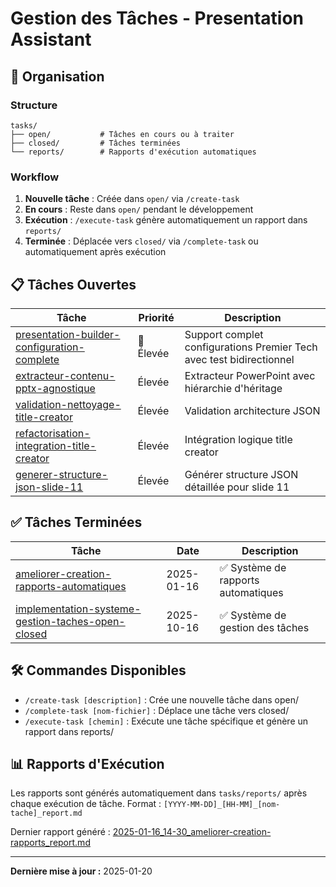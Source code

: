 # Gestion des Tâches - Presentation Assistant

## 🎯 Organisation

### Structure
```
tasks/
├── open/           # Tâches en cours ou à traiter
├── closed/         # Tâches terminées
└── reports/        # Rapports d'exécution automatiques
```

### Workflow
1. **Nouvelle tâche** : Créée dans `open/` via `/create-task`
2. **En cours** : Reste dans `open/` pendant le développement
3. **Exécution** : `/execute-task` génère automatiquement un rapport dans `reports/`
4. **Terminée** : Déplacée vers `closed/` via `/complete-task` ou automatiquement après exécution

## 📋 Tâches Ouvertes

| Tâche | Priorité | Description |
|-------|----------|-------------|
| [presentation-builder-configuration-complete](open/presentation-builder-configuration-complete.md) | 🔴 Élevée | Support complet configurations Premier Tech avec test bidirectionnel |
| [extracteur-contenu-pptx-agnostique](open/extracteur-contenu-pptx-agnostique.md) | Élevée | Extracteur PowerPoint avec hiérarchie d'héritage |
| [validation-nettoyage-title-creator](open/validation-nettoyage-title-creator.md) | Élevée | Validation architecture JSON |
| [refactorisation-integration-title-creator](open/refactorisation-integration-title-creator.md) | Élevée | Intégration logique title creator |
| [generer-structure-json-slide-11](open/generer-structure-json-slide-11.md) | Élevée | Générer structure JSON détaillée pour slide 11 |

## ✅ Tâches Terminées

| Tâche | Date | Description |
|-------|------|-------------|
| [ameliorer-creation-rapports-automatiques](closed/ameliorer-creation-rapports-automatiques.md) | 2025-01-16 | ✅ Système de rapports automatiques |
| [implementation-systeme-gestion-taches-open-closed](closed/implementation-systeme-gestion-taches-open-closed.md) | 2025-10-16 | ✅ Système de gestion des tâches |

## 🛠️ Commandes Disponibles

- `/create-task [description]` : Crée une nouvelle tâche dans open/
- `/complete-task [nom-fichier]` : Déplace une tâche vers closed/
- `/execute-task [chemin]` : Exécute une tâche spécifique et génère un rapport dans reports/

## 📊 Rapports d'Exécution

Les rapports sont générés automatiquement dans `tasks/reports/` après chaque exécution de tâche. Format : `[YYYY-MM-DD]_[HH-MM]_[nom-tache]_report.md`

Dernier rapport généré : [2025-01-16_14-30_ameliorer-creation-rapports_report.md](reports/2025-01-16_14-30_ameliorer-creation-rapports_report.md)

---
**Dernière mise à jour :** 2025-01-20